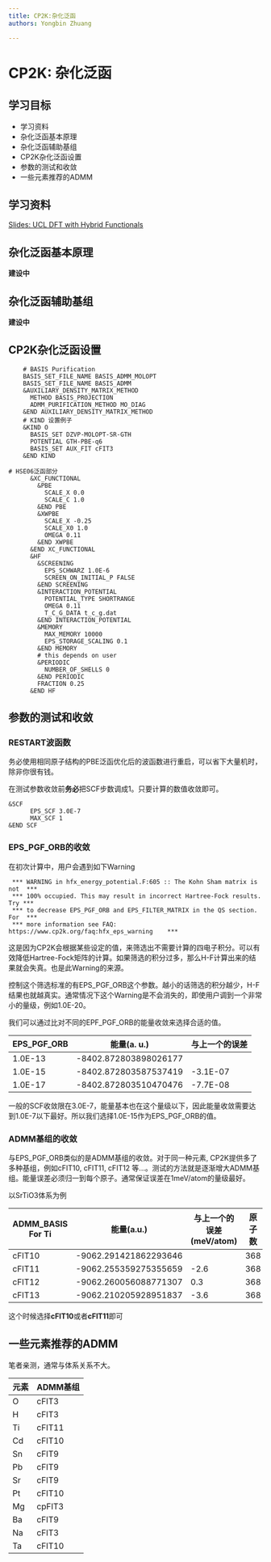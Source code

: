 ```yaml
---
title: CP2K:杂化泛函
authors: Yongbin Zhuang

---
```


# CP2K: 杂化泛函

## 学习目标

- 学习资料
- 杂化泛函基本原理
- 杂化泛函辅助基组
- CP2K杂化泛函设置
- 参数的测试和收敛
- 一些元素推荐的ADMM

## 学习资料

[Slides: UCL DFT with Hybrid Functionals](https://www.cp2k.org/_media/events:2015_cecam_tutorial:ling_hybrids.pdf)

## 杂化泛函基本原理

**建设中**

## 杂化泛函辅助基组

**建设中**

## CP2K杂化泛函设置

```cp2k
    # BASIS Purification
    BASIS_SET_FILE_NAME BASIS_ADMM_MOLOPT
    BASIS_SET_FILE_NAME BASIS_ADMM
    &AUXILIARY_DENSITY_MATRIX_METHOD
      METHOD BASIS_PROJECTION
      ADMM_PURIFICATION_METHOD MO_DIAG
    &END AUXILIARY_DENSITY_MATRIX_METHOD
    # KIND 设置例子
    &KIND O
      BASIS_SET DZVP-MOLOPT-SR-GTH
      POTENTIAL GTH-PBE-q6
      BASIS_SET AUX_FIT cFIT3
    &END KIND

```



```cp2k
# HSE06泛函部分
      &XC_FUNCTIONAL
        &PBE
          SCALE_X 0.0
          SCALE_C 1.0
        &END PBE
        &XWPBE
          SCALE_X -0.25
          SCALE_X0 1.0
          OMEGA 0.11
        &END XWPBE
      &END XC_FUNCTIONAL
      &HF
        &SCREENING
          EPS_SCHWARZ 1.0E-6
          SCREEN_ON_INITIAL_P FALSE
        &END SCREENING
        &INTERACTION_POTENTIAL
          POTENTIAL_TYPE SHORTRANGE
          OMEGA 0.11
          T_C_G_DATA t_c_g.dat
        &END INTERACTION_POTENTIAL
        &MEMORY
          MAX_MEMORY 10000
          EPS_STORAGE_SCALING 0.1
        &END MEMORY
        # this depends on user
        &PERIODIC
          NUMBER_OF_SHELLS 0
        &END PERIODIC
        FRACTION 0.25
      &END HF
```



## 参数的测试和收敛

### RESTART波函数

务必使用相同原子结构的PBE泛函优化后的波函数进行重启，可以省下大量机时，除非你很有钱。

在测试参数收敛前**务必**把SCF步数调成1。只要计算的数值收敛即可。 

```
&SCF
      EPS_SCF 3.0E-7
      MAX_SCF 1
&END SCF
```



### EPS_PGF_ORB的收敛

在初次计算中，用户会遇到如下Warning

```
 *** WARNING in hfx_energy_potential.F:605 :: The Kohn Sham matrix is not  ***
 *** 100% occupied. This may result in incorrect Hartree-Fock results. Try ***
 *** to decrease EPS_PGF_ORB and EPS_FILTER_MATRIX in the QS section. For  ***
 *** more information see FAQ: https://www.cp2k.org/faq:hfx_eps_warning    ***
```



这是因为CP2K会根据某些设定的值，来筛选出不需要计算的四电子积分。可以有效降低Hartree-Fock矩阵的计算。如果筛选的积分过多，那么H-F计算出来的结果就会失真。也是此Warning的来源。

控制这个筛选标准的有EPS_PGF_ORB这个参数。越小的话筛选的积分越少，H-F结果也就越真实。通常情况下这个Warning是不会消失的，即使用户调到一个非常小的量级，例如1.0E-20。

我们可以通过比对不同的EPF_PGF_ORB的能量收敛来选择合适的值。

| EPS_PGF_ORB | 能量(a. u.)           | 与上一个的误差 |
| ----------- | --------------------- | -------------- |
| 1.0E-13     | -8402.872803898026177 |                |
| 1.0E-15     | -8402.872803587537419 | -3.1E-07       |
| 1.0E-17     | -8402.872803510470476 | -7.7E-08       |

一般的SCF收敛限在3.0E-7，能量基本也在这个量级以下，因此能量收敛需要达到1.0E-7以下最好。所以我们选择1.0E-15作为EPS_PGF_ORB的值。

### ADMM基组的收敛

与EPS_PGF_ORB类似的是ADMM基组的收敛。对于同一种元素, CP2K提供多了多种基组，例如cFIT10, cFIT11, cFIT12 等...。测试的方法就是逐渐增大ADMM基组。能量误差必须归一到每个原子。通常保证误差在1meV/atom的量级最好。

以SrTiO3体系为例

| ADMM_BASIS For Ti | 能量(a.u.)            | 与上一个的误差(meV/atom) | 原子数 |
| ----------------- | --------------------- | ------------------------ | ------ |
| cFIT10            | -9062.291421862293646 |                          | 368    |
| cFIT11            | -9062.255359275355659 | -2.6                     | 368    |
| cFIT12            | -9062.260056088771307 | 0.3                      | 368    |
| cFIT13            | -9062.210205928951837 | -3.6                     | 368    |

这个时候选择**cFIT10**或者**cFIT11**即可

## 一些元素推荐的ADMM

笔者亲测，通常与体系关系不大。

| 元素 | ADMM基组 |
| ---- | -------- |
| O    | cFIT3    |
| H    | cFIT3    |
| Ti   | cFIT11   |
| Cd   | cFIT10   |
| Sn   | cFIT9    |
| Pb   | cFIT9    |
| Sr   | cFIT9    |
| Pt   | cFIT10   |
| Mg   | cpFIT3   |
| Ba   | cFIT9    |
| Na   | cFIT3    |
| Ta   | cFIT10   |

